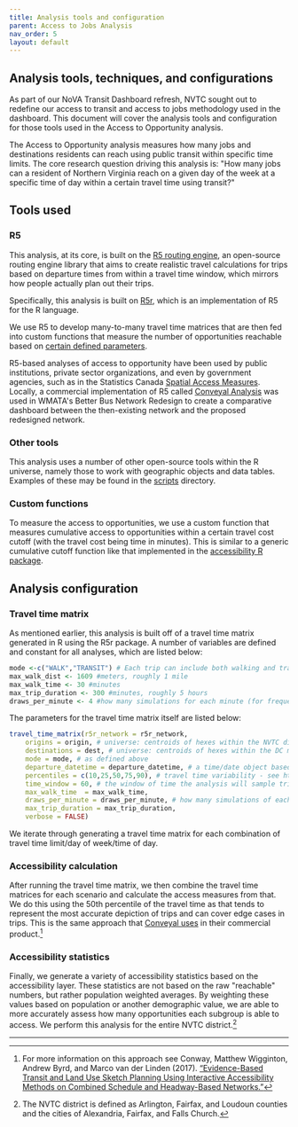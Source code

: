 ```yaml
---
title: Analysis tools and configuration
parent: Access to Jobs Analysis
nav_order: 5
layout: default
---
```

## Analysis tools, techniques, and configurations

As part of our NoVA Transit Dashboard refresh, NVTC sought out to redefine our access to transit and access to jobs methodology used in the dashboard. This document will cover the analysis tools and configuration for those tools used in the Access to Opportunity analysis.

The Access to Opportunity analysis measures how many jobs and destinations residents can reach using public transit within specific time limits. The core research question driving this analysis is: "How many jobs can a resident of Northern Virginia reach on a given day of the week at a specific time of day within a certain travel time using transit?"

## Tools used

### R5

This analysis, at its core, is built on the [R5 routing engine](https://github.com/conveyal/r5), an open-source routing engine library that aims to create realistic travel calculations for trips based on departure times from within a travel time window, which mirrors how people actually plan out their trips.

Specifically, this analysis is built on [R5r](https://ipeagit.github.io/r5r/), which is an implementation of R5 for the R language.

We use R5 to develop many-to-many travel time matrices that are then fed into custom functions that measure the number of opportunities reachable based on [certain defined parameters](/documentation/parameters.md).

R5-based analyses of access to opportunity have been used by public institutions, private sector organizations, and even by government agencies, such as in the Statistics Canada [Spatial Access Measures](https://www150.statcan.gc.ca/n1/pub/27-26-0001/272600012023001-eng.htm). Locally, a commercial implementation of R5 called [Conveyal Analysis](https://conveyal.com/) was used in WMATA's Better Bus Network Redesign to create a comparative dashboard between the then-existing network and the proposed redesigned network.

### Other tools

This analysis uses a number of other open-source tools within the R universe, namely those to work with geographic objects and data tables. Examples of these may be found in the [scripts](/scripts/) directory.

### Custom functions

To measure the access to opportunities, we use a custom function that measures cumulative access to opportunities within a certain travel cost cutoff (with the travel cost being time in minutes). This is similar to a generic cumulative cutoff function like that implemented in the [accessibility R package](https://ipeagit.github.io/accessibility/index.html).

## Analysis configuration

### Travel time matrix

As mentioned earlier, this analysis is built off of a travel time matrix generated in R using the R5r package. A number of variables are defined and constant for all analyses, which are listed below:

```r
mode <-c("WALK","TRANSIT") # Each trip can include both walking and transit segments
max_walk_dist <- 1609 #meters, roughly 1 mile
max_walk_time <- 30 #minutes
max_trip_duration <- 300 #minutes, roughly 5 hours
draws_per_minute <- 4 #how many simulations for each minute (for frequency-based GTFS files only)
```

The parameters for the travel time matrix itself are listed below:

```r
travel_time_matrix(r5r_network = r5r_network,
    origins = origin, # universe: centroids of hexes within the NVTC district
    destinations = dest, # universe: centroids of hexes within the DC metro area
    mode = mode, # as defined above
    departure_datetime = departure_datetime, # a time/date object based off the days and times defined in parameters
    percentiles = c(10,25,50,75,90), # travel time variability - see https://docs.conveyal.com/analysis/methodology#accounting-for-variability
    time_window = 60, # the window of time the analysis will sample trips from - for example, for a 7am departure time it will sample trips from 7 to 8
    max_walk_time  = max_walk_time,
    draws_per_minute = draws_per_minute, # how many simulations of each minute to run
    max_trip_duration = max_trip_duration,
    verbose = FALSE)
```

We iterate through generating a travel time matrix for each combination of travel time limit/day of week/time of day.

### Accessibility calculation

After running the travel time matrix, we then combine the travel time matrices for each scenario and calculate the access measures from that. We do this using the 50th percentile of the travel time as that tends to represent the most accurate depiction of trips and can cover edge cases in trips. This is the same approach that [Conveyal uses](https://docs.conveyal.com/analysis/methodology#accounting-for-variability) in their commercial product.[^1]

### Accessibility statistics

Finally, we generate a variety of accessibility statistics based on the accessibility layer. These statistics are not based on the raw "reachable" numbers, but rather population weighted averages. By weighting these values based on population or another demographic value, we are able to more accurately assess how many opportunities each subgroup is able to access. We perform this analysis for the entire NVTC district.[^2]

----

[^1]: For more information on this approach see Conway, Matthew Wigginton, Andrew Byrd, and Marco van der Linden (2017). [“Evidence-Based Transit and Land Use Sketch Planning Using Interactive Accessibility Methods on Combined Schedule and Headway-Based Networks.”](http://trrjournalonline.trb.org/doi/abs/10.3141/2653-06)
[^2]: The NVTC district is defined as Arlington, Fairfax, and Loudoun counties and the cities of Alexandria, Fairfax, and Falls Church.
